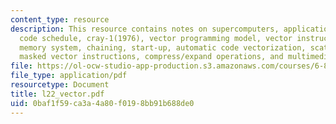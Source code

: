 ```yaml
---
content_type: resource
description: This resource contains notes on supercomputers, applications, loop unrolled
  code schedule, cray-1(1976), vector programming model, vector instruction set advantages,
  memory system, chaining, start-up, automatic code vectorization, scatter/ gather,
  masked vector instructions, compress/expand operations, and multimedia extensions.
file: https://ol-ocw-studio-app-production.s3.amazonaws.com/courses/6-823-computer-system-architecture-fall-2005/0baf1f59ca3a4a80f0198bb91b688de0_l22_vector.pdf
file_type: application/pdf
resourcetype: Document
title: l22_vector.pdf
uid: 0baf1f59-ca3a-4a80-f019-8bb91b688de0
---
```

